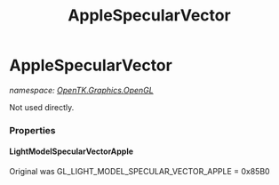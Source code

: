 ﻿---
title: AppleSpecularVector
---

# AppleSpecularVector
_namespace: [OpenTK.Graphics.OpenGL](N-OpenTK.Graphics.OpenGL.html)_

Not used directly.



### Properties

#### LightModelSpecularVectorApple
Original was GL_LIGHT_MODEL_SPECULAR_VECTOR_APPLE = 0x85B0

